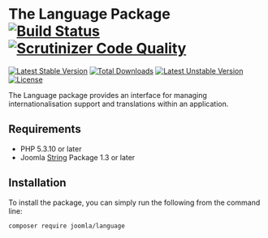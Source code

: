 # The Language Package [![Build Status](https://travis-ci.org/joomla-framework/language.png?branch=master)](https://travis-ci.org/joomla-framework/language) [![Scrutinizer Code Quality](https://scrutinizer-ci.com/g/joomla-framework/language/badges/quality-score.png?b=2.0-dev)](https://scrutinizer-ci.com/g/joomla-framework/language/?branch=2.0-dev)

[![Latest Stable Version](https://poser.pugx.org/joomla/language/v/stable)](https://packagist.org/packages/joomla/language)
[![Total Downloads](https://poser.pugx.org/joomla/language/downloads)](https://packagist.org/packages/joomla/language)
[![Latest Unstable Version](https://poser.pugx.org/joomla/language/v/unstable)](https://packagist.org/packages/joomla/language)
[![License](https://poser.pugx.org/joomla/language/license)](https://packagist.org/packages/joomla/language)

The Language package provides an interface for managing internationalisation support and translations within an application.

## Requirements

* PHP 5.3.10 or later
* Joomla [String](https://github.com/joomla-framework/string) Package 1.3 or later

## Installation

To install the package, you can simply run the following from the command line:
           
```sh
composer require joomla/language
```

